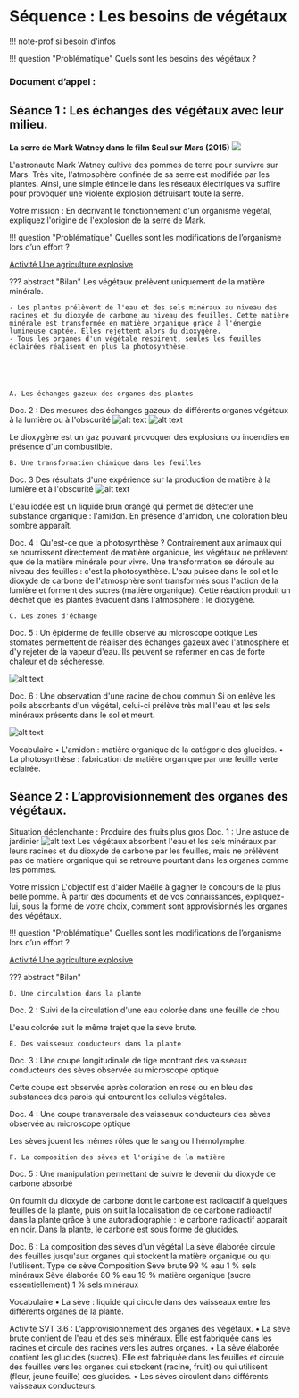 # Séquence : Les besoins de végétaux

!!! note-prof
    si besoin d'infos


!!! question "Problématique"
    Quels sont les besoins des végétaux ?
    
### Document d’appel :



## Séance 1 : Les échanges des végétaux avec leur milieu.

**La serre de Mark Watney dans le film Seul sur Mars (2015)**
![](image.png)

L'astronaute Mark Watney cultive des pommes de terre pour survivre sur Mars. Très vite, l'atmosphère confinée de sa serre est modifiée par les plantes. Ainsi, une simple étincelle dans les réseaux électriques va suffire pour provoquer une violente explosion détruisant toute la serre.

Votre mission : En décrivant le fonctionnement d'un organisme végétal, expliquez l'origine de l'explosion de la serre de Mark.

!!! question "Problématique"
    Quelles sont les modifications de l’organisme lors d’un effort ?

[Activité Une agriculture explosive](../effortsPhysiques)




??? abstract "Bilan"
    Les végétaux prélèvent uniquement de la matière minérale.

    - Les plantes prélèvent de l'eau et des sels minéraux au niveau des racines et du dioxyde de carbone au niveau des feuilles. Cette matière minérale est transformée en matière organique grâce à l'énergie lumineuse captée. Elles rejettent alors du dioxygène.
    - Tous les organes d'un végétale respirent, seules les feuilles éclairées réalisent en plus la photosynthèse.





    A. Les échanges gazeux des organes des plantes

Doc. 2 : Des mesures des échanges gazeux de différents organes végétaux à la lumière ou à l'obscurité
![alt text](image-1.png)
![alt text](image-2.png)


Le dioxygène est un gaz pouvant provoquer des explosions ou incendies en présence d'un combustible.


    B. Une transformation chimique dans les feuilles

Doc. 3 Des résultats d'une expérience sur la production de matière à la lumière et à l'obscurité
![alt text](image-3.png)

L'eau iodée est un liquide brun orangé qui permet de détecter une substance organique : l'amidon. En présence d'amidon, une coloration bleu sombre apparaît.









Doc. 4 : Qu'est-ce que la photosynthèse ?
Contrairement aux animaux qui se nourrissent directement de matière organique, les végétaux ne prélèvent que de la matière minérale pour vivre. Une transformation se déroule au niveau des feuilles : c'est la photosynthèse. L'eau puisée dans le sol et le dioxyde de carbone de l'atmosphère sont transformés sous l'action de la lumière et forment des sucres (matière organique). Cette réaction produit un déchet que les plantes évacuent dans l'atmosphère : le dioxygène.

    C. Les zones d'échange

Doc. 5 : Un épiderme de feuille observé au microscope optique
Les stomates permettent de réaliser des échanges gazeux avec l'atmosphère et d'y rejeter de la vapeur d'eau. Ils peuvent se refermer en cas de forte chaleur et de sécheresse.



![alt text](image-4.png)




Doc. 6 : Une observation d'une racine de chou commun
Si on enlève les poils absorbants d'un végétal, celui-ci prélève très mal l'eau et les sels minéraux présents dans le sol et meurt.




![alt text](image-5.png)








Vocabulaire
    • L'amidon : matière organique de la catégorie des glucides. 
    • La photosynthèse : fabrication de matière organique par une feuille verte éclairée.


## Séance 2 : L’approvisionnement des organes des végétaux.


Situation déclenchante : Produire des fruits plus gros
Doc. 1 : Une astuce de jardinier
![alt text](image-6.png)
Les végétaux absorbent l'eau et les sels minéraux par leurs racines et du dioxyde de carbone par les feuilles, mais ne prélèvent pas de matière organique qui se retrouve pourtant dans les organes comme les pommes.

Votre mission
L'objectif est d'aider Maëlle à gagner le concours de la plus belle pomme. À partir des documents et de vos connaissances, expliquez-lui, sous la forme de votre choix, comment sont approvisionnés les organes des végétaux.


!!! question "Problématique"
    Quelles sont les modifications de l’organisme lors d’un effort ?

[Activité Une agriculture explosive](../effortsPhysiques)




??? abstract "Bilan"


    D. Une circulation dans la plante

Doc. 2 : Suivi de la circulation d'une eau colorée dans une feuille de chou


L'eau colorée suit le même trajet que la sève brute.






    E. Des vaisseaux conducteurs dans la plante
Doc. 3 : Une coupe longitudinale de tige montrant des vaisseaux conducteurs des sèves observée au microscope optique


Cette coupe est observée après coloration en rose ou en bleu des substances des parois qui entourent les cellules végétales.











Doc. 4 : Une coupe transversale des vaisseaux conducteurs des sèves observée au microscope optique


Les sèves jouent les mêmes rôles que le sang ou l'hémolymphe.




































    F. La composition des sèves et l'origine de la matière
Doc. 5 : Une manipulation permettant de suivre le devenir du dioxyde de carbone absorbé


On fournit du dioxyde de carbone dont le carbone est radioactif à quelques feuilles de la plante, puis on suit la localisation de ce carbone radioactif dans la plante grâce à une autoradiographie : le carbone radioactif apparait en noir. Dans la plante, le carbone est sous forme de glucides.

Doc. 6 : La composition des sèves d'un végétal
La sève élaborée circule des feuilles jusqu'aux organes qui stockent la matière organique ou qui l'utilisent.
Type de sève
Composition
Sève brute
99 % eau
1 % sels minéraux
Sève élaborée
80 % eau
19 % matière organique (sucre essentiellement)
1 % sels minéraux

Vocabulaire
    • La sève : liquide qui circule dans des vaisseaux entre les différents organes de la plante.

Activité SVT 3.6 : L’approvisionnement des organes des végétaux.
• La sève brute contient de l'eau et des sels minéraux. Elle est fabriquée dans les racines et
circule des racines vers les autres organes.
• La sève élaborée contient les glucides (sucres). Elle est fabriquée dans les feuilles et
circule des feuilles vers les organes qui stockent (racine, fruit) ou qui utilisent (fleur, jeune
feuille) ces glucides.
• Les sèves circulent dans différents vaisseaux conducteurs.

